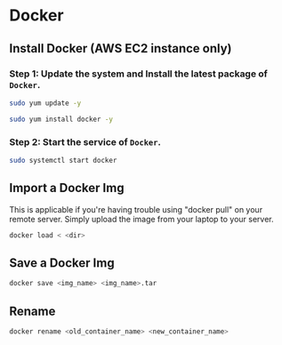 # Docker

## Install Docker (AWS EC2 instance only)
### Step 1: Update the system and Install the latest package of `Docker`.
```bash
sudo yum update -y
```
```bash
sudo yum install docker -y
```

### Step 2: Start the service of `Docker`.
```bash
sudo systemctl start docker
```

## Import a Docker Img
This is applicable if you're having trouble using "docker pull" on your remote server. 
Simply upload the image from your laptop to your server. 
```bash
docker load < <dir>
```

## Save a Docker Img
```bash
docker save <img_name> <img_name>.tar 
```
## Rename
```bash
docker rename <old_container_name> <new_container_name>
```


